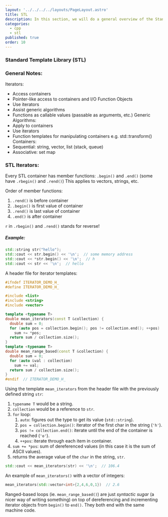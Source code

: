 ```yaml
---
layout: '../../../../layouts/PageLayout.astro'
title: STL
description: In this section, we will do a general overview of the Standard Template Library and Iterators
categories:
  - cpp
  - stl
published: true
order: 10
---
```

### Standard Template Library (STL)

### General Notes:
Iterators:
  - Access containers
  - Pointer-like access to containers and I/O
Function Objects
  - Use iterators
  - Assist generic algorithms
  - Functions as callable values (passable as arguments, etc.)
Generic Algorithms:
  - Apply to containers
  - Use iterators
  - Function templates for manipulating containers e.g. std::transform()
Containers:
  - Sequential: string, vector, list (stack, queue)
  - Associative: set map

### STL Iterators:

Every STL container has member functions:
`.begin()` and `.end()` (some have `.rbegin()` and `.rend()`)
This applies to vectors, strings, etc.

Order of member functions:

1. `.rend()` is before container
2. `.begin()` is first value of container
3. `.rend()` is last value of container
4. `.end()` is after container

`r` in `.rbegin()` and `.rend()` stands for reverse!
##### Example:
```cpp
std::string str("hello");
std::cout << str.begin() << '\n';  // some memory address
std::cout << *str.begin() << '\n';  // h
std::cout << str << '\n';  // hello
```

A header file for iterator templates:
```cpp
#ifndef ITERATOR_DEMO_H_
#define ITERATOR_DEMO_H_

#include <list>
#include <string>
#include <vector>

template <typename T>
double mean_iterators(const T &collection) {
  double sum = 0;
  for (auto pos = collection.begin(); pos != collection.end(); ++pos)
    sum += *pos;
  return sum / collection.size();
}
template <typename T>
double mean_range_based(const T &collection) {
  double sum = 0;
  for (auto &val : collection)
	sum += val;
  return sum / collection.size();
}
#endif  // ITERATOR_DEMO_H_
```

Using the template `mean_iterators` from the header file with the previously defined string `str`:
1. `typename T` would be a string.
2. `collection` would be a reference to `str`.
3. `for` loop:
   1. `auto`: figures out the type to get its value (`std::string`).
   2. `pos = collection.begin()`: iterator of the first char in the string (`'h'`).
   3. `pos != collection.end()`: iterate until the end of the container is reached (`'o'`).
   4. `++pos`: iterate through each item in container.
4. `sum += *pos`: sum of dereferenced values (in this case it is the sum of ASCII values).
5. returns the average value of the `char` in the string, `str`.

```cpp
std::cout << mean_iterators(str) << '\n';  // 106.4
```

An example of `mean_iterators()` with a vector of integers:

```cpp
mean_iterators(std::vector<int>{2,4,6,0,1})  // 2.6
```

Ranged-based loops (ie. `mean_range_based()`) are just _syntactic sugar_ (a nicer way of writing something) on top of dereferencing and incrementing iterator objects from `begin()` to `end()`. They both end with the same machine code.

